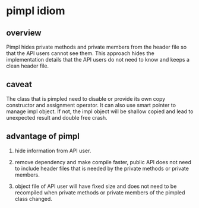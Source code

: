 # pimpl idiom

## overview

Pimpl hides private methods and private members from the header file so that
the API users cannot see them. This approach hides the implementation details
that the API users do not need to know and keeps a clean header file.

## caveat

The class that is pimpled need to disable or provide its own copy constructor
and assignment operator. It can also use smart pointer to manage impl object.
If not, the impl object will be shallow copied and lead to unexpected result
and double free crash.

## advantage of pimpl

1. hide information from API user.

2. remove dependency and make compile faster, public API does not need to
include header files that is needed by the private methods or private members.

3. object file of API user will have fixed size and does not need to be
recompiled when private methods or private members of the pimpled class changed.
